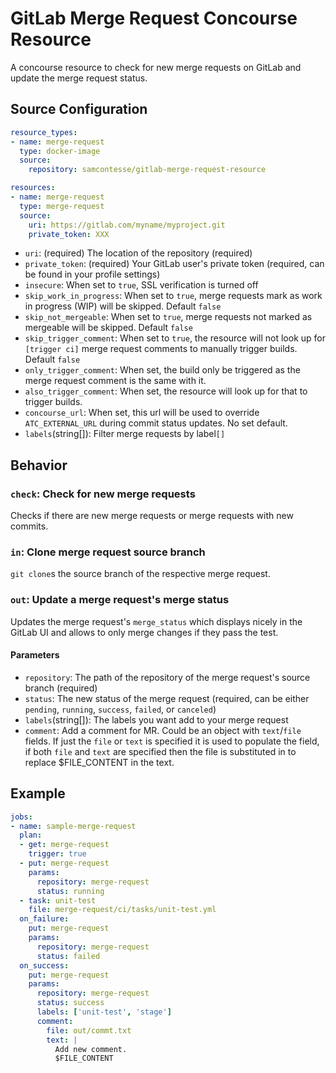 # GitLab Merge Request Concourse Resource

A concourse resource to check for new merge requests on GitLab and update the merge request status.

## Source Configuration

```yaml
resource_types:
- name: merge-request
  type: docker-image
  source:
    repository: samcontesse/gitlab-merge-request-resource

resources:
- name: merge-request
  type: merge-request
  source:
    uri: https://gitlab.com/myname/myproject.git
    private_token: XXX
```

* `uri`: (required) The location of the repository (required)
* `private_token`: (required) Your GitLab user's private token (required, can be found in your profile settings)
* `insecure`: When set to `true`, SSL verification is turned off 
* `skip_work_in_progress`: When set to `true`, merge requests mark as work in progress (WIP) will be skipped. Default `false`
* `skip_not_mergeable`: When set to `true`, merge requests not marked as mergeable will be skipped. Default `false`
* `skip_trigger_comment`: When set to `true`, the resource will not look up for `[trigger ci]` merge request comments to manually trigger builds. Default `false`  
* `only_trigger_comment`: When set, the build only be triggered as the merge request comment is the same with it.
* `also_trigger_comment`: When set, the resource will look up for that to trigger builds.
* `concourse_url`: When set, this url will be used to override `ATC_EXTERNAL_URL` during commit status updates. No set default.  
* `labels`(string[]): Filter merge requests by label`[]`

## Behavior

### `check`: Check for new merge requests

Checks if there are new merge requests or merge requests with new commits.

### `in`: Clone merge request source branch

`git clone`s the source branch of the respective merge request.

### `out`: Update a merge request's merge status

Updates the merge request's `merge_status` which displays nicely in the GitLab UI and allows to only merge changes if they pass the test.

#### Parameters

* `repository`: The path of the repository of the merge request's source branch (required)
* `status`: The new status of the merge request (required, can be either `pending`, `running`, `success`, `failed`, or `canceled`)
* `labels`(string[]): The labels you want add to your merge request
* `comment`: Add a comment for MR. Could be an object with `text`/`file` fields. If just the `file` or `text` is specified it is used to populate the field, if both `file` and `text` are specified then the file is substituted in to replace $FILE_CONTENT in the text.

## Example

```yaml
jobs:
- name: sample-merge-request
  plan:
  - get: merge-request
    trigger: true
  - put: merge-request
    params:
      repository: merge-request
      status: running
  - task: unit-test
    file: merge-request/ci/tasks/unit-test.yml
  on_failure:
    put: merge-request
    params:
      repository: merge-request
      status: failed
  on_success:
    put: merge-request
    params:
      repository: merge-request
      status: success
      labels: ['unit-test', 'stage']
      comment:
        file: out/commt.txt
        text: |
          Add new comment.
          $FILE_CONTENT
```